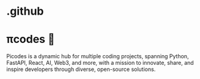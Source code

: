 # .github
# πcodes 🚀
Picodes is a dynamic hub for multiple coding projects, spanning Python, FastAPI, React, AI, Web3, and more, with a mission to innovate, share, and inspire developers through diverse, open-source solutions.
